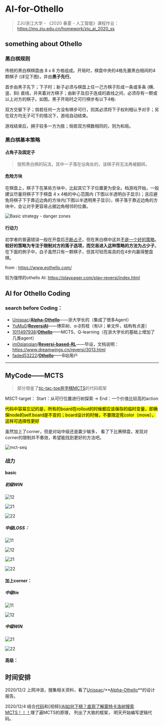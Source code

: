 # AI-for-Othello

> ZJU浙江大学 - 《2020 春夏 - 人工智能》课程作业：https://mo.zju.edu.cn/homework/zju_ai_2020_ss

## something about Othello

### 黑白棋规则

传统的黑白棋棋盘由 8 x 8 方格组成。开局时，棋盘中央的4格先置黑白相间的4颗棋子 (详见下图)，并由**黑子先行**。

首步由黑子先下；下子时；新子必须与棋盘上任一己方棋子形成一条或多条 (横、竖、斜) 直线，并夹着对方棋子；由新子及旧子连成的直线之间，必须存有一颗或以上对方的棋子。如图，黑子开局时之可行棋步有以下4格:


双方交替下子；倘若任何一方没有棋步可行，则其必须将下子权利相认予对手；另在双方均无子可下的情况下，游戏自动结束。

游戏结束后，拥子较多一方为胜；倘若双方棋数相同的，则为和局。

### 黑白棋基本策略

#### 占角子及固定子

> 按照黑白棋的玩法，其中一子落在佔角处的，该棋子将无法再被翻转。

#### 危险方块

在棋盘上，棋子下在某些方块中，比起其它下子位置更为安全。档游戏开始，一般建议尽量将棋子下于棋盘 4 x 4格的中心范围内 (下图以半透明白子显示)；且应避免将棋子下于靠近边角的方块内(下图以半透明黑子显示)，棋子落于靠近边角的方块中，会让对手更容易占据边角相邻的位置。

![Basic strategy - danger zones](https://www.eothello.com/images/basic_strategy_othello_2.png)

#### 行动力

初学者的普遍错误一般在开盘后<u>不断占子</u>，但在黑白棋中这并<u>不是一个好的策略</u>。**较好的策略为专注于限制对方的落子选项，而交易进入这种策略的方法为占少子**。在下面的例子中，白子虽然只有一颗棋子，但其可轻而易具的在4步内赢得整盘棋。

from : https://www.eothello.com/

较为强悍的othello AI: https://playpager.com/play-reversi/index.html

## AI for Othello Coding

### search before Coding：

- [Unispac](https://github.com/Unispac)/**[Alpha-Othello](https://github.com/Unispac/Alpha-Othello)**——浙大学长的（集成了很多Agent）
- [YuMu0](https://github.com/YuMu0)/**[ReversiAI](https://github.com/YuMu0/ReversiAI)**——博弈树、α-β剪枝（有UI；单文件，结构有点差）
- [1011497938](https://github.com/1011497938)/**[Othello](https://github.com/1011497938/Othello)**——MCTS、Q-learning（在浙大学长的基础上增加了几类agent）
- [im0qianqian](https://github.com/im0qianqian)/**[Reversi-based-RL](https://github.com/im0qianqian/Reversi-based-RL)**——毕设，文档说明：https://www.dreamwings.cn/reversi/3013.html
- [faded53222](https://github.com/faded53222)/**[Othello](https://github.com/faded53222/Othello)**——B站用户

---

## MyCode——MCTS

> 部分借鉴了[tic-tac-toe井字棋MCTS](https://github.com/int8/monte-carlo-tree-search)的代码框架

MSCT-target： Start：从可行位置进行树探索 -> End：一个价值比较高的action

<mark>代码中容易忘记的是，所有的board在rollout的时候都应该保存的临时变量，即确保node的self.board是不变的；board设计的时候，不要限定死color（move），这样可选择性更好</mark>

虽然加上了corner，但是对站中级还是赢少输多， 看了下比赛棋盘，发现对corner的限制并不奏效，希望能找到更好的方法吧。

![mct-seq](./pics/mct-seq.png)

### 战力

#### basic

##### 初级WIN

![12](./pics/basic_初级win-中级Lost/初级/12.png)

![21](./pics/basic_初级win-中级Lost/初级/21.png)

![22](./pics/basic_初级win-中级Lost/初级/22.png)

##### 中级LOSS：

![11](./pics/basic_初级win-中级Lost/中级/11.png)

![12](./pics/basic_初级win-中级Lost/中级/12.png)

![21](./picsbasic_初级win-中级Lost/中级/21.png)

![22](./pics/basic_初级win-中级Lost/中级/22.png)

#### 加上corner：

##### 中级tie

![11](./pics/加上corner/11.png)

![12](./pics/加上corner/12.png)

##### 中级WIN

![21](./pics/加上corner/21.png)

![22](./pics/加上corner/22.png)



#### 高级：



## 时间安排

2020/12/2 上网冲浪，搜集相关资料，看了[Unispac](https://github.com/Unispac)/**[Alpha-Othello](https://github.com/Unispac/Alpha-Othello)**的设计报告。

2020/12/4 结合[代码](https://github.com/1011497938/Othello)和[视频]([AI如何下棋？直观了解蒙特卡洛树搜索MCTS！！！](https://www.bilibili.com/video/BV1JD4y1Q7mV?from=search&seid=6045698802301050730)理了遍MCTS的原理， 列出了大致的框架， 明天开始编写逻辑代码。